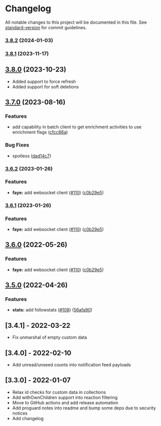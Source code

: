 # Changelog

All notable changes to this project will be documented in this file. See [standard-version](https://github.com/conventional-changelog/standard-version) for commit guidelines.

### [3.8.2](https://github.com/GetStream/stream-java/compare/v3.8.1...v3.8.2) (2024-01-03)

### [3.8.1](https://github.com/GetStream/stream-java/compare/v3.8.0...v3.8.1) (2023-11-17)

## [3.8.0](https://github.com/GetStream/stream-java/compare/v3.7.0...v3.8.0) (2023-10-23)
* Added support to force refresh
* Added support for soft deletions

## [3.7.0](https://github.com/GetStream/stream-java/compare/v3.6.2...v3.7.0) (2023-08-16)


### Features

* add capability in batch client to get enrichment activities to use enrichment flags ([cfcc86a](https://github.com/GetStream/stream-java/commit/cfcc86ae3b62fd16cbf733912e7b484a91bb7d8b))


### Bug Fixes

* spotless ([dad14c7](https://github.com/GetStream/stream-java/commit/dad14c7abedd6ca6d9cef7ea4c1a0133cb648e72))

### [3.6.2](https://github.com/GetStream/stream-java/compare/v3.5.0...v3.6.2) (2023-01-26)


### Features

* **faye:** add websocket client ([#110](https://github.com/GetStream/stream-java/issues/110)) ([c0b29e5](https://github.com/GetStream/stream-java/commit/c0b29e51708e424f44686e20d9b2b426da661b4c))

### [3.6.1](https://github.com/GetStream/stream-java/compare/v3.5.0...v3.6.1) (2023-01-26)


### Features

* **faye:** add websocket client ([#110](https://github.com/GetStream/stream-java/issues/110)) ([c0b29e5](https://github.com/GetStream/stream-java/commit/c0b29e51708e424f44686e20d9b2b426da661b4c))

## [3.6.0](https://github.com/GetStream/stream-java/compare/v3.5.0...v3.6.0) (2022-05-26)


### Features

* **faye:** add websocket client ([#110](https://github.com/GetStream/stream-java/issues/110)) ([c0b29e5](https://github.com/GetStream/stream-java/commit/c0b29e51708e424f44686e20d9b2b426da661b4c))

## [3.5.0](https://github.com/GetStream/stream-java/compare/v3.4.1...v3.5.0) (2022-04-26)


### Features

* **stats:** add followstats ([#108](https://github.com/GetStream/stream-java/issues/108)) ([56afa90](https://github.com/GetStream/stream-java/commit/56afa9098d6d21eac5e6c0b75975b32c6684358b))

## [3.4.1] - 2022-03-22

- Fix unmarshal of empty custom data

## [3.4.0] - 2022-02-10

- Add unread/unseed counts into notification feed payloads

## [3.3.0] - 2022-01-07

- Relax id checks for custom data in collections
- Add withOwnChildren support into reaction filtering
- Move to GitHub actions and add release automation
- Add proguard notes into readme and bump some deps due to security notices
- Add changelog
